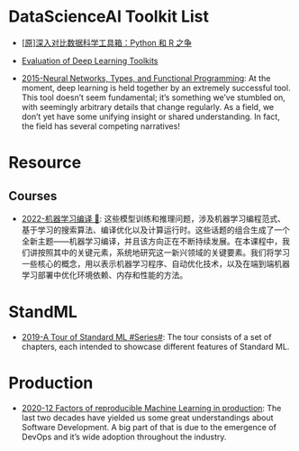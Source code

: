 # DataScienceAI Toolkit List

- [[原]深入对比数据科学工具箱：Python 和 R 之争](https://zhuanlan.zhihu.com/p/20885818)

- [Evaluation of Deep Learning Toolkits](https://github.com/zer0n/deepframeworks)

- [2015-Neural Networks, Types, and Functional Programming](http://colah.github.io/posts/2015-09-NN-Types-FP/): At the moment, deep learning is held together by an extremely successful tool. This tool doesn’t seem fundamental; it’s something we’ve stumbled on, with seemingly arbitrary details that change regularly. As a field, we don’t yet have some unifying insight or shared understanding. In fact, the field has several competing narratives!

# Resource

## Courses

- [2022-机器学习编译 🎥](https://mlc.ai/summer22-zh/): 这些模型训练和推理问题，涉及机器学习编程范式、基于学习的搜索算法、编译优化以及计算运行时。这些话题的组合生成了一个全新主题——机器学习编译，并且该方向正在不断持续发展。在本课程中，我们讲按照其中的关键元素，系统地研究这一新兴领域的关键要素。我们将学习一些核心的概念，用以表示机器学习程序、自动优化技术，以及在端到端机器学习部署中优化环境依赖、内存和性能的方法。

# StandML

- [2019-A Tour of Standard ML #Series#](https://saityi.github.io/sml-tour/tour/00-00-welcome.html): The tour consists of a set of chapters, each intended to showcase different features of Standard ML.

# Production

- [2020-12 Factors of reproducible Machine Learning in production](https://blog.maiot.io/12-factors-of-ml-in-production/): The last two decades have yielded us some great understandings about Software Development. A big part of that is due to the emergence of DevOps and it’s wide adoption throughout the industry.
